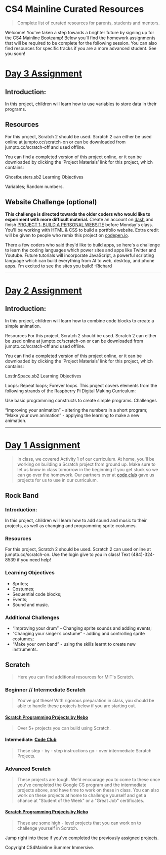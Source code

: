 # CS4 Mainline Curated Resources
> Complete list of curated resources for parents, students and mentors. 

Welcome! You've taken a step towards a brighter future by signing up for the CS4 Mainline Bootcamp! Below you'll find the homework assignments that will be required to be complete for the following session. You can also find resources for specific tracks if you are a more advanced student. See you soon!

# [Day 3 Assignment](https://codeclubprojects.org/en-GB/scratch/ghostbusters/)

## Introduction:
In this project, children will learn how to use variables to store data in their programs.
## Resources
For this project, Scratch 2 should be used. Scratch 2 can either be used online at jumpto.cc/scratch-on or can be downloaded from jumpto.cc/scratch-off and used offline.

You can find a completed version of this project online, or it can be downloaded by clicking the ‘Project Materials’ link for this project, which contains:

Ghostbusters.sb2
Learning Objectives

Variables;
Random numbers.

## Website Challenge (optional)

**This challenge is directed towards the older coders who would like to experiment with more difficult material.** Create an account on [dash](https://dash.generalassemb.ly/) and finish <u>PROJECT 1: BUILD A PERSONAL WEBSITE</u> before Monday's class. You'll be working with HTML & CSS to build a portfolio website. Extra credit will be given to people who remix this project on [codepen.io](https://codepen.io/). 

There a few coders who said they'd like to build apps, so here's a challenge to learn the coding languages which power sites and apps like Twitter and Youtube. Future tutorials will incorporate JavaScript, a powerful scripting language which can build everything from AI to web, desktop, and phone apps. I'm excited to see the sites you build! -Richard

_____________________________________________________________________________________________________________
# [Day 2 Assignment](https://codeclubprojects.org/en-GB/scratch/lost-in-space/)
## Introduction:
In this project, children will learn how to combine code blocks to create a simple animation.

Resources
For this project, Scratch 2 should be used. Scratch 2 can either be used online at jumpto.cc/scratch-on or can be downloaded from jumpto.cc/scratch-off and used offline.

You can find a completed version of this project online, or it can be downloaded by clicking the ‘Project Materials’ link for this project, which contains:

LostInSpace.sb2
Learning Objectives

Loops:
Repeat loops;
Forever loops.
This project covers elements from the following strands of the Raspberry Pi Digital Making Curriculum:

Use basic programming constructs to create simple programs.
Challenges

“Improving your animation” - altering the numbers in a short program;
“Make your own animation” - applying the learning to make a new animation.

__________________________________________________________________________________________________________________

# [Day 1 Assignment](https://projects.raspberrypi.org/en/projects/rock-band) 
> In class, we covered Activity 1 of our curriculum. At home, you'll be working on building a Scratch project from ground up. Make sure to let us know in class tomorrow in the beginning if you get stuck so we can go over the homework. 
> Our partners over at [code club](http://projects.codeclubworld.org/index.html) gave us projects for us to use in our curriculum. 
## Rock Band
### Introduction:
In this project, children will learn how to add sound and music to their projects, as well as changing and
programming sprite costumes.
### Resources
For this project, Scratch 2 should be used. Scratch 2 can used online at jumpto.cc/scratch-on. Use the login give to you in class! Text (484)-324-8539 if you need help!
### Learning Objectives
* Sprites;
* Costumes;
* Sequential code blocks;
* Events;
* Sound and music.
### Additional Challenges
* “Improving your drum” - Changing sprite sounds and adding events;
* “Changing your singer’s costume” - adding and controlling sprite costumes;
* “Make your own band” - using the skills learnt to create new instruments.

## Scratch
> Here you can find additional resources for MIT's Scratch. 

### Beginner // Intermediate Scratch
> You've got these! With rigorous preparation in class, you should be able to handle these projects below if you are starting out. 

#### [Scratch Programming Projects by Nebo](http://nebomusic.net/advancedscratch.html)
> Over 5+ projects you can build using Scratch. 

#### Intermediate: [Code Club](http://projects.codeclubworld.org/en-GB/02_scratch_02/)
> These step - by - step instructions go - over intermediate Scratch Projects. 

### Advanced Scratch
> These projects are tough. We'd encourage you to come to these once you've completed the Google CS program and the intermediate projects above, and have time to work on these in class. You can also work on these projects at home to challenge yourself and get a chance at "Student of the Week" or a "Great Job" certificates. 

#### [Scratch Programming Projects by Nebo](http://nebomusic.net/advancedscratch.html)
> These are some high - level projects that you can work on to challenge yourself in Scratch.

Jump right into these if you've completed the previously assigned projects.

Copyright CS4Mainline Summer Immersive. 
